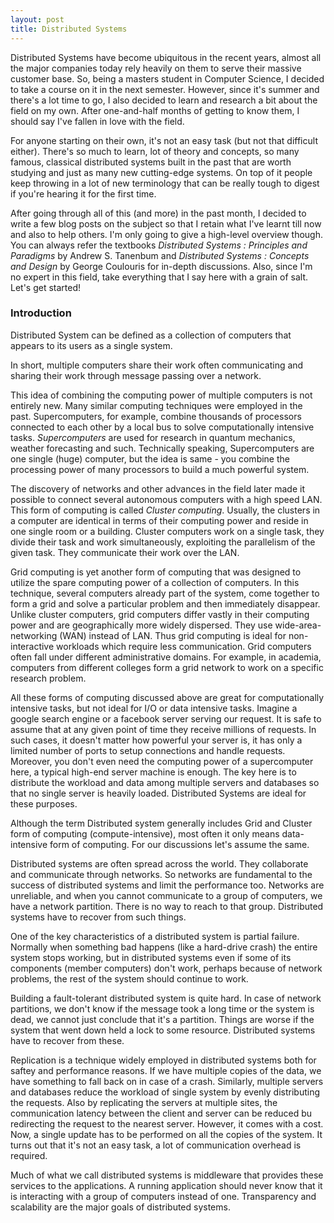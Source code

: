 ```yaml
---
layout: post
title: Distributed Systems
---
```


Distributed Systems have become ubiquitous in the recent years, almost all the
major companies today rely heavily on them to serve their massive customer base.
So, being a masters student in Computer Science, I decided to take a course on
it in the next semester. However, since it's summer and there's a lot time to
go, I also decided to learn and research a bit about the field on my own.
After one-and-half months of getting to know them, I should say I've fallen
in love with the field.

For anyone starting on their own, it's not an easy task (but not that difficult
either). There's so much to learn, lot of theory and concepts, so many famous,
classical distributed systems built in the past that are worth studying and 
just as many new cutting-edge systems. On top of it people keep throwing in a
lot of new terminology that can be really tough to digest if you're hearing
it for the first time.

After going through all of this (and more) in the past month, I decided to write
a few blog posts on the subject so that I retain what I've learnt till now and
also to help others. I'm only going to give a high-level overview though. You can
always refer the textbooks _Distributed Systems : Principles and Paradigms_ by
Andrew S. Tanenbum and _Distributed Systems : Concepts and Design_ by George
Coulouris for in-depth discussions. Also, since I'm no expert in this field, 
take everything that I say here with a grain of salt. Let's get started!

### Introduction

Distributed System can be defined as a collection of computers that
appears to its users as a single system.

In short, multiple computers share their work often communicating and sharing
their work through message passing over a network.

This idea of combining the computing power of multiple computers is not entirely
new. Many similar computing techniques were employed in the past. Supercomputers,
for example, combine thousands of processors connected to each other by a local
bus to solve computationally intensive tasks. _Supercomputers_ are used for research
in quantum mechanics, weather forecasting and such. Technically speaking, 
Supercomputers are one single (huge) computer, but the idea is same - you combine
the processing power of many processors to build a much powerful system.

The discovery of networks and other advances in the field later made it possible
to connect several autonomous computers with a high speed LAN. This form of
computing is called _Cluster computing_. Usually, the clusters in a computer
are identical in terms of their computing power and reside in one single room
or a building. Cluster computers work on a single task, they divide their task
and work simultaneously, exploiting the parallelism of the given task. They
communicate their work over the LAN.

Grid computing is yet another form of computing that was designed to utilize the
spare computing power of a collection of computers. In this technique, several
computers already part of the system, come together to form a grid and solve a
particular problem and then immediately disappear. Unlike cluster computers, 
grid computers differ vastly in their computing power and are geographically
more widely dispersed. They use wide-area-networking (WAN) instead of LAN.
Thus grid computing is ideal for non-interactive workloads which require less
communication. Grid computers often fall under different administrative domains.
For example, in academia, computers from different colleges form a grid network
to work on a specific research problem. 

All these forms of computing discussed above are great for computationally
intensive tasks, but not ideal for I/O or data intensive tasks. Imagine a 
google search engine or a facebook
server serving our request. It is safe to assume that at any given point
of time they receive millions of requests. In such cases, it doesn't
matter how powerful your server is, it has only a limited number of ports
to setup connections and handle requests. Moreover, you don't even
need the computing power of a supercomputer here, a typical high-end server
machine is enough. The key here is to distribute the workload and data
among multiple servers and databases so that no single server is heavily
loaded. Distributed Systems are ideal for these purposes.

Although the term Distributed system generally includes Grid and Cluster form
of computing (compute-intensive), most often it only means data-intensive form
of computing. For our discussions let's assume the same.

Distributed systems are often spread across the world. They collaborate and
communicate through networks. So networks are fundamental to the success of
distributed systems and limit the performance too. Networks are unreliable,
and when you cannot communicate to a group of computers, we have a network
partition. There is no way to reach to that group. Distributed systems have to
recover from such things.

One of the key characteristics of a distributed system is partial failure.
Normally when something bad happens (like a hard-drive crash) the entire system
stops working, but in distributed systems even if some of its components (member
computers) don't work, perhaps because of network problems, the rest of the system
should continue to work.

Building a fault-tolerant distributed system is quite hard. In case of network
partitions, we don't know if the message took a long time or the system is dead,
we cannot just conclude that it's a partition. Things are worse if the system that
went down held a lock to some resource. Distributed systems have to recover from
these. 

Replication is a technique widely employed in distributed systems both for saftey 
and performance reasons. If we have multiple copies of the data, we have something
to fall back on in case of a crash. Similarly, multiple servers and databases 
reduce the workload of single system by evenly distributing the requests. Also
by replicating the servers at multiple sites, the communication latency between the
client and server can be reduced bu redirecting the request to the nearest server. However,
it comes with a cost. Now, a single update has to be performed on all the copies
of the system. It turns out that it's not an easy task, a lot of communication
overhead is required. 

Much of what we call distributed systems is middleware that provides these services
to the applications. A running application should never know that it is
interacting with  a group of computers instead of one. Transparency and scalability
are the major goals of distributed systems.


